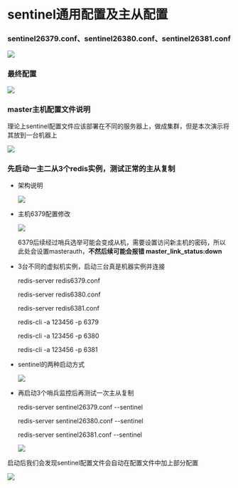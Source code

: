 # sentinel通用配置及主从配置

### sentinel26379.conf、sentinel26380.conf、sentinel26381.conf

![](images/6.sentinel配置.png)

### 最终配置

![](images/7.sentinel集群配置.png)

### master主机配置文件说明

理论上sentinel配置文件应该部署在不同的服务器上，做成集群，但是本次演示将其放到一台机器上

![](images/8.sentinel部署.png)

### 先启动一主二从3个redis实例，测试正常的主从复制

- 架构说明

  ![](images/9.架构说明.png)


- 主机6379配置修改

  ![](images/10.主机配置master访问密码.png)

  6379后续经过哨兵选举可能会变成从机，需要设置访问新主机的密码，所以此处会设置masterauth，**不然后续可能会报错 master_link_status:down**

- 3台不同的虚拟机实例，启动三台真是机器实例并连接

  redis-server redis6379.conf

  redis-server redis6380.conf

  redis-server redis6381.conf

  redis-cli -a 123456 -p 6379

  redis-cli -a 123456 -p 6380

  redis-cli -a 123456 -p 6381

- sentinel的两种启动方式

  ![](images/11.sentinel启动方式.png)

- 再启动3个哨兵监控后再测试一次主从复制

  redis-server sentinel26379.conf --sentinel

  redis-server sentinel26380.conf --sentinel

  redis-server sentinel26381.conf --sentinel

  ![](images/12.sentinel启动结果查询.png)


启动后我们会发现sentinel配置文件会自动在配置文件中加上部分配置

![](images/13.sentinel文件重写.png)









